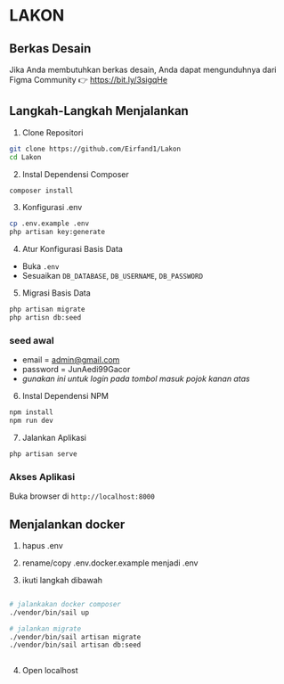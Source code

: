 # LAKON
## Berkas Desain
Jika Anda membutuhkan berkas desain, Anda dapat mengunduhnya dari Figma Community 👉 https://bit.ly/3sigqHe

## Langkah-Langkah Menjalankan

1. Clone Repositori
```bash
git clone https://github.com/Eirfand1/Lakon
cd Lakon 
```

2. Instal Dependensi Composer
```bash
composer install
```

3. Konfigurasi .env
```bash
cp .env.example .env
php artisan key:generate
```

4. Atur Konfigurasi Basis Data
- Buka `.env`
- Sesuaikan `DB_DATABASE`, `DB_USERNAME`, `DB_PASSWORD`

5. Migrasi Basis Data
```bash
php artisan migrate
php artisn db:seed
```
### seed awal
- email = admin@gmail.com <br/>
- password = JunAedi99Gacor<br/>
- *gunakan ini untuk login pada tombol masuk pojok kanan atas*

6. Instal Dependensi NPM
```bash
npm install
npm run dev
```

7. Jalankan Aplikasi
```bash
php artisan serve
```

### Akses Aplikasi
Buka browser di `http://localhost:8000`

## Menjalankan docker

1. hapus .env
2. rename/copy .env.docker.example menjadi .env

3. ikuti langkah dibawah 
```bash

# jalankakan docker composer
./vendor/bin/sail up

# jalankan migrate 
./vendor/bin/sail artisan migrate
./vendor/bin/sail artisan db:seed 
 
```

4. Open localhost
